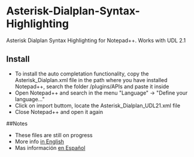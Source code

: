 # Asterisk-Dialplan-Syntax-Highlighting
Asterisk Dialplan Syntax Highlighting for Notepad++. Works with UDL 2.1

## Install
<ul>
  <li>To install the auto completation functionality, copy the Asterisk_Dialplan.xml file in the path where you have installed Notepad++, search the folder /plugins/APIs and paste it inside</li>
  <li>Open Notepad++ and search in the menu "Language" -> "Define your language..."</li>
  <li>Click on import buttom, locate the Asterisk_Dialplan_UDL21.xml file</li>
  <li>Close Notepad++ and open it again</li>
</ul>

##Notes
<ul>
  <li>These files are still on progress</li>
  <li>More info <a target="_blank"  href="http://www.xilitium.com/blog/2/asterisk-dialplan-syntax-highlighting-for-notepad-plus-plus">in English</a></li>
<li>Mas información <a target="_blank" href="http://www.xilitium.com/blog/1/resaltado-de-sintaxis-para-asterisk-dialplan-en-notepad-plus-plus">en Español</a></li>
</ul>
